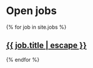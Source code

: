 
# Open jobs

  <div>

{% for job in site.jobs %}
    <h2 class="post-title">
      <a href="{{ job.url | relative_url }}">
        {{ job.title | escape }}
      </a>
    </h2>
{% endfor %}
</div>